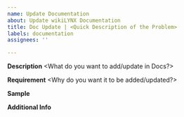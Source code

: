 ```yaml
---
name: Update Documentation
about: Update wikiLYNX Documentation
title: Doc Update | <Quick Description of the Problem>
labels: documentation
assignees: ''

---
```


**Description**
<What do you want to add/update in Docs?>

**Requirement**
<Why do you want it to be added/updated?>

**Sample**
<Write a example of how you want to see the documentation>

**Additional Info**
<Add additional info here>
